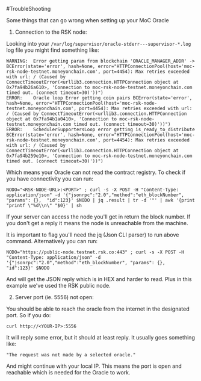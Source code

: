 #TroubleShooting

Some things that can go wrong when setting up your MoC Oracle


1. Connection to the RSK node:

Looking into your `/var/log/supervisor/oracle-stderr---supervisor-*.log` log file you might find something like:

```
WARNING:  Error getting param from blockchain 'ORACLE_MANAGER_ADDR' -> BCError(state='error', hash=None, error="HTTPConnectionPool(host='moc-rsk-node-testnet.moneyonchain.com', port=4454): Max retries exceeded with url: / (Caused by ConnectTimeoutError(<urllib3.connection.HTTPConnection object at 0x7fa94b26a610>, 'Connection to moc-rsk-node-testnet.moneyonchain.com timed out. (connect timeout=30)'))")
ERROR:    Oracle loop Error getting coin pairs BCError(state='error', hash=None, error="HTTPConnectionPool(host='moc-rsk-node-testnet.moneyonchain.com', port=4454): Max retries exceeded with url: / (Caused by ConnectTimeoutError(<urllib3.connection.HTTPConnection object at 0x7fa94b1a0410>, 'Connection to moc-rsk-node-testnet.moneyonchain.com timed out. (connect timeout=30)'))")
ERROR:    SchedulerSupportersLoop error getting is_ready_to_distribute BCError(state='error', hash=None, error="HTTPConnectionPool(host='moc-rsk-node-testnet.moneyonchain.com', port=4454): Max retries exceeded with url: / (Caused by ConnectTimeoutError(<urllib3.connection.HTTPConnection object at 0x7fa94b259e10>, 'Connection to moc-rsk-node-testnet.moneyonchain.com timed out. (connect timeout=30)'))")
```

Which means your Oracle can not read the contract registry. To check if you have connectivity you can run:

```
NODO="<RSK-NODE-URL>:<PORT>" ; curl -s -X POST -H "Content-Type: application/json" -d '{"jsonrpc":"2.0","method":"eth_blockNumber", "params": {},  "id":123}' $NODO | jq .result | tr -d '"' | awk '{print "printf \"%d\\n\" "$0}' | sh
```

If your server can access the node you'll get in return the block number. If you don't get a reply it means the node is unreachable from the machine.

It is important to flag you'll need the jq (Json CLI parser) to run above command. Alternatively you can run:

```
NODO="https://public-node.testnet.rsk.co:443" ; curl -s -X POST -H "Content-Type: application/json" -d '{"jsonrpc":"2.0","method":"eth_blockNumber", "params": {},  "id":123}' $NODO
```

And will get the JSON reply which is in HEX and harder to read. Plus in this example we've used the RSK public node.

2. Server port (ie. 5556) not open:

You should be able to reach the oracle from the internet in the designated port. So if you do:

```
curl http://<YOUR-IP>:5556
```

It will reply some error, but it should at least reply. It usually goes something like:

```
"The request was not made by a selected oracle."
```

And might continue with your local IP. This means the port is open and reachable which is needed for the Oracle to work.
